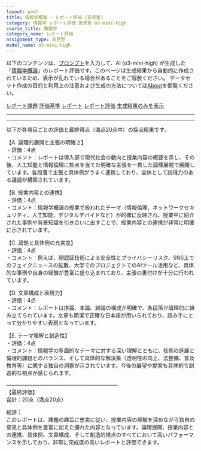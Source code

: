 ```yaml
---
layout: post
title: 情報学概論 - レポート評価 (意見型)
category: 情報学 レポート評価 意見型 o3-mini-high
course_title: 情報学
category_name: レポート評価
assignment_type: 意見型
model_name: o3-mini-high
---
```


以下のコンテンツは、[プロンプト](https://github.com/takedatoshiyuki/synthetic_assignments/tree/main/generated/情報学/o3-mini-high/prompt_レポート評価-意見型.md)を入力して、AI (o3-mini-high) が生成した「[情報学概論](/contents/情報学/)」のレポート評価です。このページは生成結果から自動的に作成されているため、表示が乱れている場合があることをご容赦ください。
データセット作成の目的と利用上の注意および生成の方法については[About](/About)を御覧ください。

[レポート課題](../レポート課題-意見型)
[評価基準](../評価基準-意見型)
[レポート](../レポート-意見型)
[レポート評価](../レポート評価-意見型)
[生成結果のみを表示](https://github.com/takedatoshiyuki/synthetic_assignments/tree/main/generated/情報学/o3-mini-high/レポート評価-意見型.md)
  

***
***
  
以下が各項目ごとの評価と最終得点（満点20点中）の採点結果です。

【A. 論理的展開と主張の明確さ】  
・評価：4点  
・コメント：レポートは導入部で現代社会の動向と授業内容の概要を示し、その後、人工知能と情報倫理に焦点を当てた明確な主張を一貫した論理展開で展開しています。各段落で主張と具体例がうまく連携しており、全体として説得力のある議論が構築されています。

【B. 授業内容との連携】  
・評価：4点  
・コメント：情報学概論の授業で扱われたテーマ（情報倫理、ネットワークセキュリティ、人工知能、デジタルデバイドなど）が的確に反映され、授業中に紹介された事例や背景知識を引き合いに出すことで、授業内容との連携が非常に明確に示されています。

【C. 論拠と具体例の充実度】  
・評価：4点  
・コメント：例えば、顔認証技術による安全性とプライバシーリスク、SNS上でのフェイクニュースの拡散、大学でのプロジェクトでのAIツール活用など、具体的な事例や自身の経験が豊富に盛り込まれており、主張の裏付けが十分に行われています。

【D. 文章構成と表現力】  
・評価：4点  
・コメント：レポートは序論、本論、結論の構成が明確で、各段落が論理的に組み立てられています。文章も簡潔で正確な日本語が用いられており、読み手にとって分かりやすい表現となっています。

【E. テーマ理解と創造性】  
・評価：4点  
・コメント：情報学の多面的なテーマに対する深い理解とともに、技術の進展と倫理的課題とのバランス、そして具体的な解決策（透明性の向上、法整備、普及教育等）に関する独自の洞察が示されています。今後の展望や提案も具体的で創造的な視点が感じられます。

──────────────────────────────  
【最終評価】  
合計：20点（満点20点）  

総評：  
このレポートは、課題の趣旨に忠実に従い、授業内容の理解を深めながら独自の意見と具体例を豊富に加えた優れた内容となっています。論理展開、授業内容との連携、具体例、文章構成、そして創造的視点のすべてにおいて高いパフォーマンスを示しており、非常に完成度の高いレポートと評価できます。
